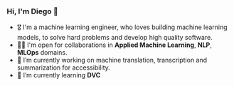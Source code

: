 ### Hi, I'm Diego 👋

- 🎖 I'm a machine learning engineer, who loves building machine learning models, to solve hard problems and develop high quality software.
- 🤝🏻 I'm open for collaborations in **Applied Machine Learning**, **NLP**, **MLOps** domains.
- 🔭 I’m currently working on machine translation, transcription and summarization for accessibility.  
- 🌱 I’m currently learning **DVC**

